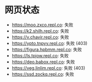 # 网页状态
- https://moo.zxco.repl.co: 失败
- https://k2.shilh.repl.co: 失败
- https://v.chavir.repl.co: 失败
- https://ypto.tnpyv.repl.co: 失败 (403)
- https://figura.hpbmm.repl.co: 失败
- https://ls.tpjow.repl.co: 失败
- https://deo.babox.repl.co: 失败
- https://veg.linlim.repl.co: 失败 (403)
- https://ssd.zockq.repl.co: 失败
